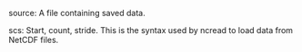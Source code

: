 source: A file containing saved data.

scs: Start, count, stride. This is the syntax used by ncread to load data from NetCDF files.

